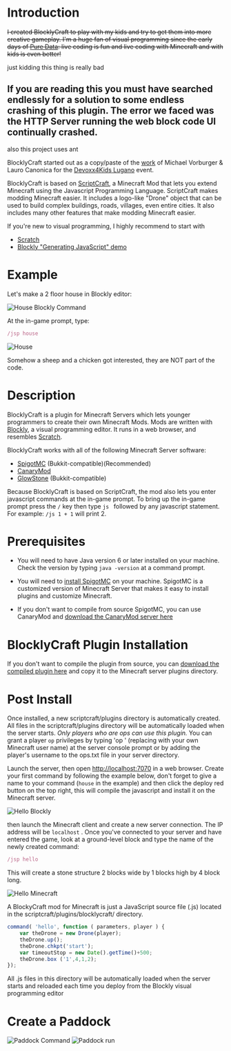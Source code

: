# Introduction
~~I created BlocklyCraft to play with my kids and try to get them into more creative gameplay. I'm a huge fan of visual programming since the early days of [Pure Data][pd]: live coding is fun and live coding with Minecraft and with kids is even better!~~

just kidding this thing is really bad

## If you are reading this you must have searched endlessly for a solution to some endless crashing of this plugin. The error we faced was the HTTP Server running the web block code UI continually crashed. 

also this project uses ant

BlocklyCraft started out as a copy/paste of the [work][pr] of Michael Vorburger & Lauro Canonica for the [Devoxx4Kids Lugano][Devoxx] event.

BlocklyCraft is based on [ScriptCraft][sc], a Minecraft Mod that lets you extend Minecraft using the Javascript Programming Language. ScriptCraft makes modding Minecraft easier. It includes a logo-like "Drone" object that can be used to build complex buildings, roads, villages, even entire cities. It also includes many other features that make modding Minecraft easier.

If you're new to visual programming, I highly recommend to start with
 * [Scratch][scratched]
 * [Blockly "Generating JavaScript" demo][bldem]

# Example
Let's make a 2 floor house in Blockly editor:

![House Blockly Command](src/main/js/www/docs/house_command.jpg?raw=true "")

At the in-game prompt, type:

```javascript
/jsp house
```
![House](src/main/js/www/docs/house_run.jpg?raw=true "")

Somehow a sheep and a chicken got interested, they are NOT part of the code.

[pd]: https://puredata.info/
[sc]: https://github.com/walterhiggins/ScriptCraft
[scratched]: https://scratch.mit.edu/
[bldem]: https://blockly-demo.appspot.com/static/demos/generator/index.html
[pr]: https://github.com/walterhiggins/ScriptCraft/pull/257
[Devoxx]: https://twitter.com/vorburger/status/597075410040553472

# Description
BlocklyCraft is a plugin for Minecraft Servers which lets younger programmers to create their own Minecraft Mods. Mods are written with [Blockly][blockly], a visual programming editor. It runs in a web browser, and resembles [Scratch][scratch].

BlocklyCraft works with all of the following Minecraft Server software:
* [SpigotMC][sg] (Bukkit-compatible)(Recommended)
* [CanaryMod][cm] 
* [GlowStone][gs] (Bukkit-compatible)

Because BlocklyCraft is based on ScriptCraft, the mod also lets you enter javascript commands at the in-game prompt. To bring up the in-game prompt press the `/` key then type `js ` followed by any javascript statement.  For example: `/js 1 + 1` will print 2.

[blockly]: https://github.com/google/blockly
[scratch]: https://en.wikipedia.org/wiki/Scratch_%28programming_language%29

# Prerequisites

* You will need to have Java version 6 or later installed on your
  machine. Check the version by typing `java -version` at a command
  prompt.

* You will need to [install SpigotMC][is] on your
  machine. SpigotMC is a customized version of Minecraft Server that
  makes it easy to install plugins and customize Minecraft.

* If you don't want to compile from source SpigotMC, you can use 
CanaryMod and [download the CanaryMod server here][ic]

[sg]: http://www.spigotmc.org/
[cm]: http://canarymod.net/
[gs]: http://www.glowstone.net/
[is]: https://www.spigotmc.org/wiki/spigot-installation/
[ic]: http://canarymod.net/releases

# BlocklyCraft Plugin Installation

If you don't want to compile the plugin from source, you can [download the
compiled plugin here][dl] and copy it to the Minecraft server plugins directory.

[dl]:https://github.com/bgon/BlocklyCraft/releases/
# Post Install

Once installed, a new scriptcraft/plugins directory is automatically
created.  All files in the scriptcraft/plugins directory will be
automatically loaded when the server starts.  *Only players who are
ops can use this plugin.* You can grant a player `op` privileges by
typing 'op <username>' (replacing <username> with your own Minecraft
user name) at the server console prompt or by adding the player's
username to the ops.txt file in your server directory.

Launch the server, then open [http://localhost:7070][local] in a web browser. Create your first command by following the example below, don't forget to give a name to your command (`house` in the example) and then click the deploy red button on the top right, this will compile the javascript and install it on the Minecraft server.

![Hello Blockly](src/main/js/www/docs/hello_world_command.png?raw=true "")

then launch the Minecraft client and create a new server connection. The IP address will be `localhost` . Once you've connected to your server and have entered the game, look at a ground-level block and type the name of the newly created command:

```javascript
/jsp hello
```

This will create a stone structure 2 blocks wide by 1
blocks high by 4 block long.

![Hello Minecraft](src/main/js/www/docs/hello_world_run.jpg?raw=true "")

A BlockyCraft mod for Minecraft is just a JavaScript source file (.js)
located in the scriptcraft/plugins/blocklycraft/ directory.
```javascript
command( 'hello', function ( parameters, player ) {
    var theDrone = new Drone(player);
    theDrone.up();
    theDrone.chkpt('start');
    var timeoutStop = new Date().getTime()+500;
    theDrone.box ('1',4,1,2);
});
```
All .js files in this directory will be automatically loaded when the server starts and reloaded each time you deploy from the Blockly visual programming editor


[local]: http://localhost:7070

# Create a Paddock

![Paddock Command](src/main/js/www/docs/paddock_command.jpg?raw=true "")
![Paddock run](src/main/js/www/docs/paddock_run.jpg?raw=true "")
